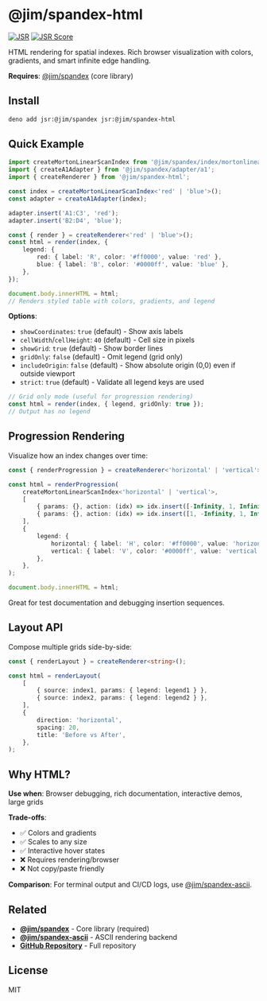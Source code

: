 # @jim/spandex-html

[![JSR](https://jsr.io/badges/@jim/spandex-html)](https://jsr.io/@jim/spandex-html)
[![JSR Score](https://jsr.io/badges/@jim/spandex-html/score)](https://jsr.io/@jim/spandex-html/score)

HTML rendering for spatial indexes. Rich browser visualization with colors, gradients, and smart infinite edge handling.

**Requires**: [@jim/spandex](https://jsr.io/@jim/spandex) (core library)

## Install

```bash
deno add jsr:@jim/spandex jsr:@jim/spandex-html
```

## Quick Example

```typescript
import createMortonLinearScanIndex from '@jim/spandex/index/mortonlinearscan';
import { createA1Adapter } from '@jim/spandex/adapter/a1';
import { createRenderer } from '@jim/spandex-html';

const index = createMortonLinearScanIndex<'red' | 'blue'>();
const adapter = createA1Adapter(index);

adapter.insert('A1:C3', 'red');
adapter.insert('B2:D4', 'blue');

const { render } = createRenderer<'red' | 'blue'>();
const html = render(index, {
	legend: {
		red: { label: 'R', color: '#ff0000', value: 'red' },
		blue: { label: 'B', color: '#0000ff', value: 'blue' },
	},
});

document.body.innerHTML = html;
// Renders styled table with colors, gradients, and legend
```

**Options**:

- `showCoordinates`: `true` (default) - Show axis labels
- `cellWidth`/`cellHeight`: `40` (default) - Cell size in pixels
- `showGrid`: `true` (default) - Show border lines
- `gridOnly`: `false` (default) - Omit legend (grid only)
- `includeOrigin`: `false` (default) - Show absolute origin (0,0) even if outside viewport
- `strict`: `true` (default) - Validate all legend keys are used

```typescript
// Grid only mode (useful for progression rendering)
const html = render(index, { legend, gridOnly: true });
// Output has no legend
```

## Progression Rendering

Visualize how an index changes over time:

```typescript
const { renderProgression } = createRenderer<'horizontal' | 'vertical'>();

const html = renderProgression(
	createMortonLinearScanIndex<'horizontal' | 'vertical'>,
	[
		{ params: {}, action: (idx) => idx.insert([-Infinity, 1, Infinity, 1], 'horizontal') },
		{ params: {}, action: (idx) => idx.insert([1, -Infinity, 1, Infinity], 'vertical') },
	],
	{
		legend: {
			horizontal: { label: 'H', color: '#ff0000', value: 'horizontal' },
			vertical: { label: 'V', color: '#0000ff', value: 'vertical' },
		},
	},
);

document.body.innerHTML = html;
```

Great for test documentation and debugging insertion sequences.

## Layout API

Compose multiple grids side-by-side:

```typescript
const { renderLayout } = createRenderer<string>();

const html = renderLayout(
	[
		{ source: index1, params: { legend: legend1 } },
		{ source: index2, params: { legend: legend2 } },
	],
	{
		direction: 'horizontal',
		spacing: 20,
		title: 'Before vs After',
	},
);
```

## Why HTML?

**Use when**: Browser debugging, rich documentation, interactive demos, large grids

**Trade-offs**:

- ✅ Colors and gradients
- ✅ Scales to any size
- ✅ Interactive hover states
- ❌ Requires rendering/browser
- ❌ Not copy/paste friendly

**Comparison**: For terminal output and CI/CD logs, use [@jim/spandex-ascii](https://jsr.io/@jim/spandex-ascii).

## Related

- **[@jim/spandex](https://jsr.io/@jim/spandex)** - Core library (required)
- **[@jim/spandex-ascii](https://jsr.io/@jim/spandex-ascii)** - ASCII rendering backend
- **[GitHub Repository](https://github.com/jimisaacs/spandex)** - Full repository

## License

MIT
